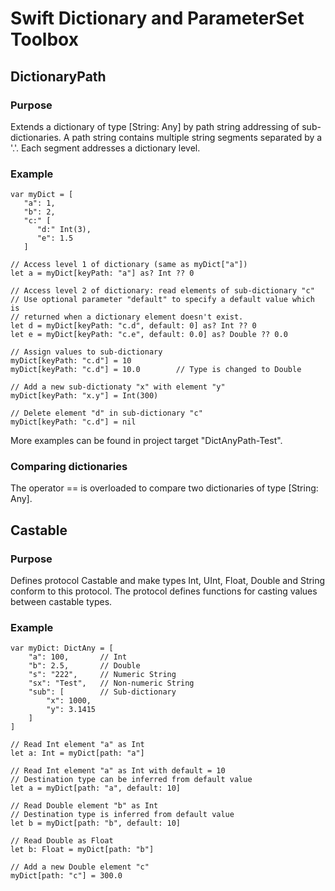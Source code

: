
# Swift Dictionary and ParameterSet Toolbox

## DictionaryPath

### Purpose

Extends a dictionary of type [String: Any] by path string addressing of sub-dictionaries.
A path string contains multiple string segments separated by a '.'. Each segment addresses a dictionary level.

### Example

```
var myDict = [
   "a": 1,
   "b": 2,
   "c:" [
      "d:" Int(3),
      "e": 1.5
   ]

// Access level 1 of dictionary (same as myDict["a"])
let a = myDict[keyPath: "a"] as? Int ?? 0

// Access level 2 of dictionary: read elements of sub-dictionary "c"
// Use optional parameter "default" to specify a default value which is
// returned when a dictionary element doesn't exist.
let d = myDict[keyPath: "c.d", default: 0] as? Int ?? 0
let e = myDict[keyPath: "c.e", default: 0.0] as? Double ?? 0.0

// Assign values to sub-dictionary
myDict[keyPath: "c.d"] = 10
myDict[keyPath: "c.d"] = 10.0        // Type is changed to Double

// Add a new sub-dictionaty "x" with element "y"
myDict[keyPath: "x.y"] = Int(300)

// Delete element "d" in sub-dictionary "c"
myDict[keyPath: "c.d"] = nil
```

More examples can be found in project target "DictAnyPath-Test".

### Comparing dictionaries

The operator == is overloaded to compare two dictionaries of type [String: Any].


## Castable

### Purpose

Defines protocol Castable and make types Int, UInt, Float, Double and String conform to this protocol.
The protocol defines functions for casting values between castable types.

### Example

```
var myDict: DictAny = [
    "a": 100,       // Int
    "b": 2.5,       // Double
    "s": "222",     // Numeric String
    "sx": "Test",   // Non-numeric String
    "sub": [        // Sub-dictionary
        "x": 1000,
        "y": 3.1415
    ]
]

// Read Int element "a" as Int
let a: Int = myDict[path: "a"]

// Read Int element "a" as Int with default = 10
// Destination type can be inferred from default value
let a = myDict[path: "a", default: 10]

// Read Double element "b" as Int
// Destination type is inferred from default value
let b = myDict[path: "b", default: 10]

// Read Double as Float
let b: Float = myDict[path: "b"]

// Add a new Double element "c"
myDict[path: "c"] = 300.0        
```
